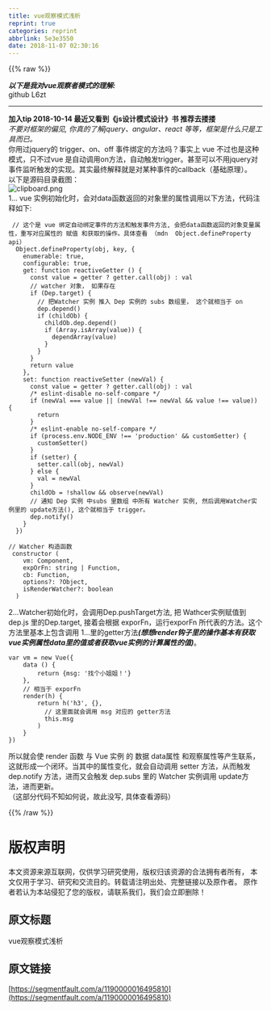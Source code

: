 ```yaml
---
title: vue观察模式浅析
reprint: true
categories: reprint
abbrlink: 5e3e3550
date: 2018-11-07 02:30:16
---
```


{{% raw %}}
<p><strong><em>&#x4EE5;&#x4E0B;&#x662F;&#x6211;&#x5BF9;vue&#x89C2;&#x5BDF;&#x8005;&#x6A21;&#x5F0F;&#x7684;&#x7406;&#x89E3;:</em></strong><br>github L6zt</p><hr><p><strong>&#x52A0;&#x5165;tip 2018-10-14 &#x6700;&#x8FD1;&#x53C8;&#x770B;&#x5230;&#x300A;js&#x8BBE;&#x8BA1;&#x6A21;&#x5F0F;&#x8BBE;&#x8BA1;&#x300B;&#x4E66; &#x63A8;&#x8350;&#x53BB;&#x6402;&#x6402;</strong><br><em>&#x4E0D;&#x8981;&#x5BF9;&#x6846;&#x67B6;&#x7684;&#x504F;&#x89C1;, &#x4F60;&#x771F;&#x7684;&#x4E86;&#x89E3;jquery&#x3001;angular&#x3001;react &#x7B49;&#x7B49;&#xFF0C;&#x6846;&#x67B6;&#x662F;&#x4EC0;&#x4E48;&#x53EA;&#x662F;&#x5DE5;&#x5177;&#x800C;&#x5DF2;&#x3002;</em><br>&#x4F60;&#x7528;&#x8FC7;jquery&#x7684; trigger&#x3001;on&#x3001;off &#x4E8B;&#x4EF6;&#x7ED1;&#x5B9A;&#x7684;&#x65B9;&#x6CD5;&#x5417;&#xFF1F;&#x4E8B;&#x5B9E;&#x4E0A; vue &#x4E0D;&#x8FC7;&#x4E5F;&#x662F;&#x8FD9;&#x79CD;&#x6A21;&#x5F0F;&#xFF0C;&#x53EA;&#x4E0D;&#x8FC7;vue &#x662F;&#x81EA;&#x52A8;&#x8C03;&#x7528;on&#x65B9;&#x6CD5;&#xFF0C;&#x81EA;&#x52A8;&#x89E6;&#x53D1;trigger&#x3002;&#x751A;&#x81F3;&#x53EF;&#x4EE5;&#x4E0D;&#x7528;jquery&#x5BF9;&#x4E8B;&#x4EF6;&#x76D1;&#x542C;&#x89E6;&#x53D1;&#x7684;&#x5B9E;&#x73B0;&#x3002;&#x5176;&#x5B9E;&#x6700;&#x7EC8;&#x89E3;&#x91CA;&#x5C31;&#x662F;&#x5BF9;&#x67D0;&#x79CD;&#x4E8B;&#x4EF6;&#x7684;callback&#xFF08;&#x57FA;&#x7840;&#x539F;&#x7406;&#xFF09;&#x3002;<br>&#x4EE5;&#x4E0B;&#x662F;&#x6E90;&#x7801;&#x76EE;&#x5F55;&#x622A;&#x56FE;&#xFF1A;<br><span class="img-wrap"><img data-src="/img/bVbhnpx?w=696&amp;h=1276" src="https://static.alili.tech/img/bVbhnpx?w=696&amp;h=1276" alt="clipboard.png" title="clipboard.png" style="cursor:pointer;display:inline"></span><br>1... vue &#x5B9E;&#x4F8B;&#x521D;&#x59CB;&#x5316;&#x65F6;&#xFF0C;&#x4F1A;&#x5BF9;data&#x51FD;&#x6570;&#x8FD4;&#x56DE;&#x7684;&#x5BF9;&#x8C61;&#x91CC;&#x7684;&#x5C5E;&#x6027;&#x8C03;&#x7528;&#x4EE5;&#x4E0B;&#x65B9;&#x6CD5;&#xFF0C;&#x4EE3;&#x7801;&#x6CE8;&#x91CA;&#x5982;&#x4E0B;:</p><div class="widget-codetool" style="display:none"><div class="widget-codetool--inner"><span class="selectCode code-tool" data-toggle="tooltip" data-placement="top" title="" data-original-title="&#x5168;&#x9009;"></span> <span type="button" class="copyCode code-tool" data-toggle="tooltip" data-placement="top" data-clipboard-text=" // &#x8FD9;&#x4E2A;&#x662F; vue &#x7ED1;&#x5B9A;&#x81EA;&#x52A8;&#x7ED1;&#x5B9A;&#x4E8B;&#x4EF6;&#x7684;&#x65B9;&#x6CD5;&#x548C;&#x89E6;&#x53D1;&#x4E8B;&#x4EF6;&#x65B9;&#x6CD5;, &#x4F1A;&#x628A;data&#x51FD;&#x6570;&#x8FD4;&#x56DE;&#x7684;&#x5BF9;&#x8C61;&#x53D8;&#x91CF;&#x5C5E;&#x6027;&#xFF0C;&#x91CD;&#x5199;&#x5BF9;&#x5E94;&#x5C5E;&#x6027;&#x7684; &#x8D4B;&#x503C; &#x548C;&#x83B7;&#x53D6;&#x7684;&#x64CD;&#x4F5C;&#x3002;&#x5177;&#x4F53;&#x67E5;&#x770B; &#xFF08;mdn  Object.defineProperty api&#xFF09;
  Object.defineProperty(obj, key, {
    enumerable: true,
    configurable: true,
    get: function reactiveGetter () {
      const value = getter ? getter.call(obj) : val
      // watcher &#x5BF9;&#x8C61;&#xFF0C; &#x5982;&#x679C;&#x5B58;&#x5728;
      if (Dep.target) {
        // &#x628A;Watcher &#x5B9E;&#x4F8B; &#x63A8;&#x5165; Dep &#x5B9E;&#x4F8B;&#x7684; subs &#x6570;&#x7EC4;&#x91CC;&#xFF0C; &#x8FD9;&#x4E2A;&#x5C31;&#x76F8;&#x5F53;&#x4E8E; on
        dep.depend()
        if (childOb) {
          childOb.dep.depend()
          if (Array.isArray(value)) {
            dependArray(value)
          }
        }
      }
      return value
    },
    set: function reactiveSetter (newVal) {
      const value = getter ? getter.call(obj) : val
      /* eslint-disable no-self-compare */
      if (newVal === value || (newVal !== newVal &amp;&amp; value !== value)) {
        return
      }
      /* eslint-enable no-self-compare */
      if (process.env.NODE_ENV !== &apos;production&apos; &amp;&amp; customSetter) {
        customSetter()
      }
      if (setter) {
        setter.call(obj, newVal)
      } else {
        val = newVal
      }
      childOb = !shallow &amp;&amp; observe(newVal)
      // &#x901A;&#x77E5; Dep &#x5B9E;&#x4F8B; &#x4E2D;subs &#x91CC;&#x6570;&#x7EC4; &#x4E2D;&#x6240;&#x6709; Watcher &#x5B9E;&#x4F8B;, &#x7136;&#x540E;&#x8C03;&#x7528;Watcher&#x5B9E;&#x4F8B;&#x91CC;&#x7684; update&#x65B9;&#x6CD5;(), &#x8FD9;&#x4E2A;&#x5C31;&#x76F8;&#x5F53;&#x4E8E; trigger&#x3002;
      dep.notify()
    }
  })" title="" data-original-title="&#x590D;&#x5236;"></span> <span type="button" class="saveToNote code-tool" data-toggle="tooltip" data-placement="top" title="" data-original-title="&#x653E;&#x8FDB;&#x7B14;&#x8BB0;"></span></div></div><pre class="hljs haxe"><code> <span class="hljs-comment">// &#x8FD9;&#x4E2A;&#x662F; vue &#x7ED1;&#x5B9A;&#x81EA;&#x52A8;&#x7ED1;&#x5B9A;&#x4E8B;&#x4EF6;&#x7684;&#x65B9;&#x6CD5;&#x548C;&#x89E6;&#x53D1;&#x4E8B;&#x4EF6;&#x65B9;&#x6CD5;, &#x4F1A;&#x628A;data&#x51FD;&#x6570;&#x8FD4;&#x56DE;&#x7684;&#x5BF9;&#x8C61;&#x53D8;&#x91CF;&#x5C5E;&#x6027;&#xFF0C;&#x91CD;&#x5199;&#x5BF9;&#x5E94;&#x5C5E;&#x6027;&#x7684; &#x8D4B;&#x503C; &#x548C;&#x83B7;&#x53D6;&#x7684;&#x64CD;&#x4F5C;&#x3002;&#x5177;&#x4F53;&#x67E5;&#x770B; &#xFF08;mdn  Object.defineProperty api&#xFF09;</span>
  Object.defineProperty(obj, key, {
    enumerable: <span class="hljs-type">true</span>,
    configurable: <span class="hljs-type">true</span>,
    <span class="hljs-keyword">get</span>: <span class="hljs-type">function reactiveGetter </span>() {
      const value = getter ? getter.call(obj) : <span class="hljs-type">val</span>
      <span class="hljs-comment">// watcher &#x5BF9;&#x8C61;&#xFF0C; &#x5982;&#x679C;&#x5B58;&#x5728;</span>
      <span class="hljs-keyword">if</span> (Dep.target) {
        <span class="hljs-comment">// &#x628A;Watcher &#x5B9E;&#x4F8B; &#x63A8;&#x5165; Dep &#x5B9E;&#x4F8B;&#x7684; subs &#x6570;&#x7EC4;&#x91CC;&#xFF0C; &#x8FD9;&#x4E2A;&#x5C31;&#x76F8;&#x5F53;&#x4E8E; on</span>
        dep.depend()
        <span class="hljs-keyword">if</span> (childOb) {
          childOb.dep.depend()
          <span class="hljs-keyword">if</span> (<span class="hljs-keyword">Array</span>.isArray(value)) {
            dependArray(value)
          }
        }
      }
      <span class="hljs-keyword">return</span> value
    },
    <span class="hljs-keyword">set</span>: <span class="hljs-type">function reactiveSetter </span>(<span class="hljs-keyword">new</span><span class="hljs-type">Val</span>) {
      const value = getter ? getter.call(obj) : <span class="hljs-type">val</span>
      <span class="hljs-comment">/* eslint-disable no-self-compare */</span>
      <span class="hljs-keyword">if</span> (<span class="hljs-keyword">new</span><span class="hljs-type">Val</span> === value || (<span class="hljs-keyword">new</span><span class="hljs-type">Val</span> !== <span class="hljs-keyword">new</span><span class="hljs-type">Val</span> &amp;&amp; value !== value)) {
        <span class="hljs-keyword">return</span>
      }
      <span class="hljs-comment">/* eslint-enable no-self-compare */</span>
      <span class="hljs-keyword">if</span> (process.env.NODE_ENV !== <span class="hljs-string">&apos;production&apos;</span> &amp;&amp; customSetter) {
        customSetter()
      }
      <span class="hljs-keyword">if</span> (setter) {
        setter.call(obj, <span class="hljs-keyword">new</span><span class="hljs-type">Val</span>)
      } <span class="hljs-keyword">else</span> {
        val = <span class="hljs-keyword">new</span><span class="hljs-type">Val</span>
      }
      childOb = !shallow &amp;&amp; observe(<span class="hljs-keyword">new</span><span class="hljs-type">Val</span>)
      <span class="hljs-comment">// &#x901A;&#x77E5; Dep &#x5B9E;&#x4F8B; &#x4E2D;subs &#x91CC;&#x6570;&#x7EC4; &#x4E2D;&#x6240;&#x6709; Watcher &#x5B9E;&#x4F8B;, &#x7136;&#x540E;&#x8C03;&#x7528;Watcher&#x5B9E;&#x4F8B;&#x91CC;&#x7684; update&#x65B9;&#x6CD5;(), &#x8FD9;&#x4E2A;&#x5C31;&#x76F8;&#x5F53;&#x4E8E; trigger&#x3002;</span>
      dep.notify()
    }
  })</code></pre><div class="widget-codetool" style="display:none"><div class="widget-codetool--inner"><span class="selectCode code-tool" data-toggle="tooltip" data-placement="top" title="" data-original-title="&#x5168;&#x9009;"></span> <span type="button" class="copyCode code-tool" data-toggle="tooltip" data-placement="top" data-clipboard-text="// Watcher &#x6784;&#x9020;&#x51FD;&#x6570; 
 constructor (
    vm: Component,
    expOrFn: string | Function,
    cb: Function,
    options?: ?Object,
    isRenderWatcher?: boolean
  )" title="" data-original-title="&#x590D;&#x5236;"></span> <span type="button" class="saveToNote code-tool" data-toggle="tooltip" data-placement="top" title="" data-original-title="&#x653E;&#x8FDB;&#x7B14;&#x8BB0;"></span></div></div><pre class="hljs delphi"><code><span class="hljs-comment">// Watcher &#x6784;&#x9020;&#x51FD;&#x6570; </span>
 <span class="hljs-function"><span class="hljs-keyword">constructor</span> <span class="hljs-params">(
    vm: Component,
    expOrFn: <span class="hljs-keyword">string</span> | <span class="hljs-keyword">Function</span>,
    cb: <span class="hljs-keyword">Function</span>,
    options?: ?<span class="hljs-keyword">Object</span>,
    isRenderWatcher?: boolean
  )</span></span></code></pre><p>2...Watcher&#x521D;&#x59CB;&#x5316;&#x65F6;&#xFF0C;&#x4F1A;&#x8C03;&#x7528;Dep.pushTarget&#x65B9;&#x6CD5;, &#x628A; Wathcer&#x5B9E;&#x4F8B;&#x8D4B;&#x503C;&#x5230;dep.js &#x91CC;&#x7684;Dep.target, &#x63A5;&#x7740;&#x4F1A;&#x6839;&#x636E; exporFn&#xFF0C;&#x8FD0;&#x884C;exporFn &#x6240;&#x4EE3;&#x8868;&#x7684;&#x65B9;&#x6CD5;&#x3002;&#x8FD9;&#x4E2A;&#x65B9;&#x6CD5;&#x91CC;&#x57FA;&#x672C;&#x4E0A;&#x5305;&#x542B;&#x8C03;&#x7528; 1...&#x91CC;&#x7684;getter&#x65B9;&#x6CD5;<strong><em>(&#x60F3;&#x60F3;render&#x94A9;&#x5B50;&#x91CC;&#x7684;&#x64CD;&#x4F5C;&#x57FA;&#x672C;&#x6709;&#x83B7;&#x53D6;vue&#x5B9E;&#x4F8B;&#x5C5E;&#x6027;data&#x91CC;&#x7684;&#x503C;&#x6216;&#x8005;&#x83B7;&#x53D6;vue&#x5B9E;&#x4F8B;&#x7684;&#x8BA1;&#x7B97;&#x5C5E;&#x6027;&#x7684;&#x503C;)</em></strong>&#x3002;</p><div class="widget-codetool" style="display:none"><div class="widget-codetool--inner"><span class="selectCode code-tool" data-toggle="tooltip" data-placement="top" title="" data-original-title="&#x5168;&#x9009;"></span> <span type="button" class="copyCode code-tool" data-toggle="tooltip" data-placement="top" data-clipboard-text="var vm = new Vue({
    data () {
        return {msg: &apos;&#x627E;&#x4E2A;&#x5C0F;&#x59D0;&#x59D0;&#xFF01;&apos;}
    },
    // &#x76F8;&#x5F53;&#x4E8E; exporFn
    render(h) {
        return h(&apos;h3&apos;, {},
          // &#x8FD9;&#x91CC;&#x9762;&#x5C31;&#x4F1A;&#x8C03;&#x7528; msg &#x5BF9;&#x5E94;&#x7684; getter&#x65B9;&#x6CD5;
          this.msg
        )
    }
})" title="" data-original-title="&#x590D;&#x5236;"></span> <span type="button" class="saveToNote code-tool" data-toggle="tooltip" data-placement="top" title="" data-original-title="&#x653E;&#x8FDB;&#x7B14;&#x8BB0;"></span></div></div><pre class="hljs kotlin"><code><span class="hljs-keyword">var</span> vm = new Vue({
    <span class="hljs-keyword">data</span> () {
        <span class="hljs-keyword">return</span> {msg: <span class="hljs-string">&apos;&#x627E;&#x4E2A;&#x5C0F;&#x59D0;&#x59D0;&#xFF01;&apos;</span>}
    },
    <span class="hljs-comment">// &#x76F8;&#x5F53;&#x4E8E; exporFn</span>
    render(h) {
        <span class="hljs-keyword">return</span> h(<span class="hljs-string">&apos;h3&apos;</span>, {},
          <span class="hljs-comment">// &#x8FD9;&#x91CC;&#x9762;&#x5C31;&#x4F1A;&#x8C03;&#x7528; msg &#x5BF9;&#x5E94;&#x7684; getter&#x65B9;&#x6CD5;</span>
          <span class="hljs-keyword">this</span>.msg
        )
    }
})</code></pre><p>&#x6240;&#x4EE5;&#x5C31;&#x4F1A;&#x4F7F; render &#x51FD;&#x6570; &#x4E0E; Vue &#x5B9E;&#x4F8B; &#x7684; &#x6570;&#x636E; data&#x5C5E;&#x6027; &#x548C;&#x89C2;&#x5BDF;&#x5C5E;&#x6027;&#x7B49;&#x4EA7;&#x751F;&#x8054;&#x7CFB;&#xFF0C;&#x8FD9;&#x5C31;&#x5F62;&#x6210;&#x4E00;&#x4E2A;&#x95ED;&#x73AF;&#x3002;&#x5F53;&#x5176;&#x4E2D;&#x7684;&#x5C5E;&#x6027;&#x53D8;&#x5316;&#xFF0C;&#x5C31;&#x4F1A;&#x81EA;&#x52A8;&#x8C03;&#x7528; setter &#x65B9;&#x6CD5;&#xFF0C;&#x4ECE;&#x800C;&#x89E6;&#x53D1;dep.notify &#x65B9;&#x6CD5;&#xFF0C;&#x8FDB;&#x800C;&#x53C8;&#x4F1A;&#x89E6;&#x53D1; dep.subs &#x91CC;&#x7684; Watcher &#x5B9E;&#x4F8B;&#x8C03;&#x7528; update&#x65B9;&#x6CD5;&#xFF0C;&#x8FDB;&#x800C;&#x66F4;&#x65B0;&#x3002;<br>&#xFF08;&#x8FD9;&#x90E8;&#x5206;&#x4EE3;&#x7801;&#x4E0D;&#x77E5;&#x5982;&#x4F55;&#x8BF4;&#xFF0C;&#x6545;&#x6B64;&#x6CA1;&#x5199;, &#x5177;&#x4F53;&#x67E5;&#x770B;&#x6E90;&#x7801;&#xFF09;</p>
{{% /raw %}}

# 版权声明
本文资源来源互联网，仅供学习研究使用，版权归该资源的合法拥有者所有，
本文仅用于学习、研究和交流目的。转载请注明出处、完整链接以及原作者。
原作者若认为本站侵犯了您的版权，请联系我们，我们会立即删除！

## 原文标题
vue观察模式浅析

## 原文链接
[https://segmentfault.com/a/1190000016495810](https://segmentfault.com/a/1190000016495810)

